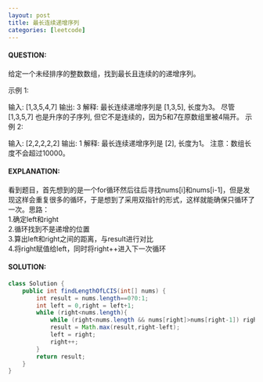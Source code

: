 ```yaml
---
layout: post
title: 最长连续递增序列
categories: [leetcode]
---
```

#### QUESTION:
给定一个未经排序的整数数组，找到最长且连续的的递增序列。

示例 1:

输入: [1,3,5,4,7]
输出: 3
解释: 最长连续递增序列是 [1,3,5], 长度为3。
尽管 [1,3,5,7] 也是升序的子序列, 但它不是连续的，因为5和7在原数组里被4隔开。 
示例 2:

输入: [2,2,2,2,2]
输出: 1
解释: 最长连续递增序列是 [2], 长度为1。
注意：数组长度不会超过10000。
#### EXPLANATION:
看到题目，首先想到的是一个for循环然后往后寻找nums[i]和nums[i-1]，但是发现这样会重复很多的循环，于是想到了采用双指针的形式，这样就能确保只循环了一次。思路：  
1.确定left和right  
2.循环找到不是递增的位置  
3.算出left和right之间的距离，与result进行对比  
4.将right赋值给left，同时将right++进入下一次循环  

#### SOLUTION:
```java
class Solution {
    public int findLengthOfLCIS(int[] nums) {
        int result = nums.length==0?0:1;
        int left = 0,right = left+1;
        while (right<nums.length){
            while (right<nums.length && nums[right]>nums[right-1]) right++;
            result = Math.max(result,right-left);
            left = right;
            right++;
        }
        return result;
    }
}
```
